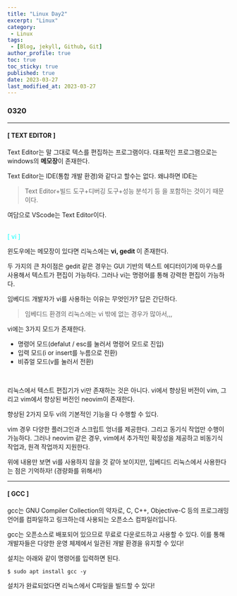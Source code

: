 ```yaml
---
title: "Linux Day2"
excerpt: "Linux"
category: 
 - Linux
tags:
 - [Blog, jekyll, Github, Git]
author_profile: true
toc: true
toc_sticky: true
published: true
date: 2023-03-27
last_modified_at: 2023-03-27
---
```


### 0320

---

#### [ TEXT EDITOR ]

Text Editor는 말 그대로 텍스를 편집하는 프로그램이다.
대표적인 프로그램으로는 windows의 <strong>메모장</strong>이 존재한다.

Text Editor는 IDE(통합 개발 환경)와 같다고 할수는 없다. 왜냐하면 IDE는
> Text Editor+빌드 도구+디버깅 도구+성능 분석기 등
을 포함하는 것이기 때문이다.

여담으로 VScode는 Text Editor이다.

<br>
<span style="color:aqua"> [ vi ] </span>

<br>

윈도우에는 메모장이 있다면 리눅스에는 <strong> vi, gedit </strong>이 존재한다. 

두 가지의 큰 차이점은 gedit 같은 경우는 GUI 기반의 텍스트 에디터이기에 마우스를 사용해서 텍스트가 편집이 가능하다. 그러나 vi는 명령어를 통해 강력한 편집이 가능하다. 


임베디드 개발자가 vi를 사용하는 이유는 무엇인가?
답은 간단하다.

> 임베디드 환경의 리눅스에는 vi 밖에 없는 경우가 많아서,,,

vi에는 3가지 모드가 존재한다.
- 명령어 모드(defalut / esc를 눌러서 명령어 모드로 진입)
- 입력 모드(i or insert를 누름으로 전환)
- 비쥬얼 모드(v를 눌러서 전환)

<br>

리눅스에서 텍스트 편집기가 vi만 존재하는 것은 아니다.
vi에서 향상된 버전이 vim, 그리고 vim에서 향상된 버전인 neovim이 존재한다.

향상된 2가지 모두 vi의 기본적인 기능을 다 수행할 수 있다.

vim 경우 다양한 플러그인과 스크립트 엉너를 제공한다. 그리고 동기식 작업만 수행이 가능하다.
그러나 neovim 같은 경우, vim에서 추가적인 확장성을 제공하고 비동기식 작업과, 원격 작업까지 지원한다.

위에 내용만 보면 vi를 사용하지 않을 것 같아 보이지만, 임베디드 리눅스에서 사용한다는 점은 기억하자!
(경량화를 위해서!)

---

#### [ GCC ]

gcc는 GNU Compiler Collection의 약자로, C, C++, Objective-C 등의 프로그래밍 언어를 컴파일하고 링크하는데 사용되는 오픈소스 컴파일러입니다.

gcc는 오픈소스로 배포되어 있으므로 무료로 다운로드하고 사용할 수 있다. 이를 통해 개발자들은 다양한 운영 체제에서 일관된 개발 환경을 유지할 수 있다!

설치는 아래와 같이 명령어를 입력하면 된다.

```
$ sudo apt install gcc -y
```

설치가 완료되었다면 리눅스에서 C파일을 빌드할 수 있다!





